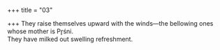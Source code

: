 +++
title = "03"

+++
They raise themselves upward with the winds—the bellowing ones  whose mother is Pr̥śni.  
They have milked out swelling refreshment.  